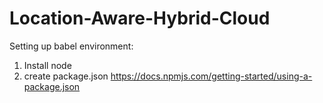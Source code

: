 # Location-Aware-Hybrid-Cloud

Setting up babel environment:
  1. Install node
  2. create package.json https://docs.npmjs.com/getting-started/using-a-package.json
